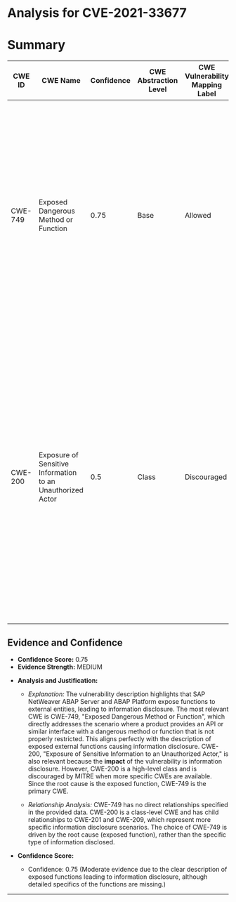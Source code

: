 # Analysis for CVE-2021-33677

# Summary
| CWE ID | CWE Name | Confidence | CWE Abstraction Level | CWE Vulnerability Mapping Label | CWE-Vulnerability Mapping Notes |
|---|---|---|---|---|---|
| CWE-749 | Exposed Dangerous Method or Function | 0.75 | Base | Allowed | This is the primary CWE because the vulnerability description states that the product "expose functions to external which can lead to information disclosure," and CWE-749 directly addresses the scenario where a product exposes a dangerous method or function to external actors. |
| CWE-200 | Exposure of Sensitive Information to an Unauthorized Actor | 0.5 | Class | Discouraged | This is a secondary candidate because the vulnerability results in "information disclosure", which falls under the umbrella of exposing sensitive information. However, CWE-200 is a high-level class and is often misused. It is included as a secondary candidate since the root cause is the exposure of dangerous functions, and the impact is information disclosure. |

## Evidence and Confidence

*   **Confidence Score:** 0.75
*   **Evidence Strength:** MEDIUM

- **Analysis and Justification:**  
  - *Explanation:* The vulnerability description highlights that SAP NetWeaver ABAP Server and ABAP Platform expose functions to external entities, leading to information disclosure. The most relevant CWE is CWE-749, "Exposed Dangerous Method or Function", which directly addresses the scenario where a product provides an API or similar interface with a dangerous method or function that is not properly restricted. This aligns perfectly with the description of exposed external functions causing information disclosure.
  CWE-200, "Exposure of Sensitive Information to an Unauthorized Actor," is also relevant because the **impact** of the vulnerability is information disclosure. However, CWE-200 is a high-level class and is discouraged by MITRE when more specific CWEs are available. Since the root cause is the exposed function, CWE-749 is the primary CWE.

  - *Relationship Analysis:* CWE-749 has no direct relationships specified in the provided data. CWE-200 is a class-level CWE and has child relationships to CWE-201 and CWE-209, which represent more specific information disclosure scenarios. The choice of CWE-749 is driven by the root cause (exposed function), rather than the specific type of information disclosed.

- **Confidence Score:**  
  - Confidence: 0.75 (Moderate evidence due to the clear description of exposed functions leading to information disclosure, although detailed specifics of the functions are missing.)

---